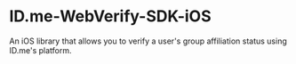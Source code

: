ID.me-WebVerify-SDK-iOS
=======================

An iOS library that allows you to verify a user's group affiliation status using ID.me's platform.
